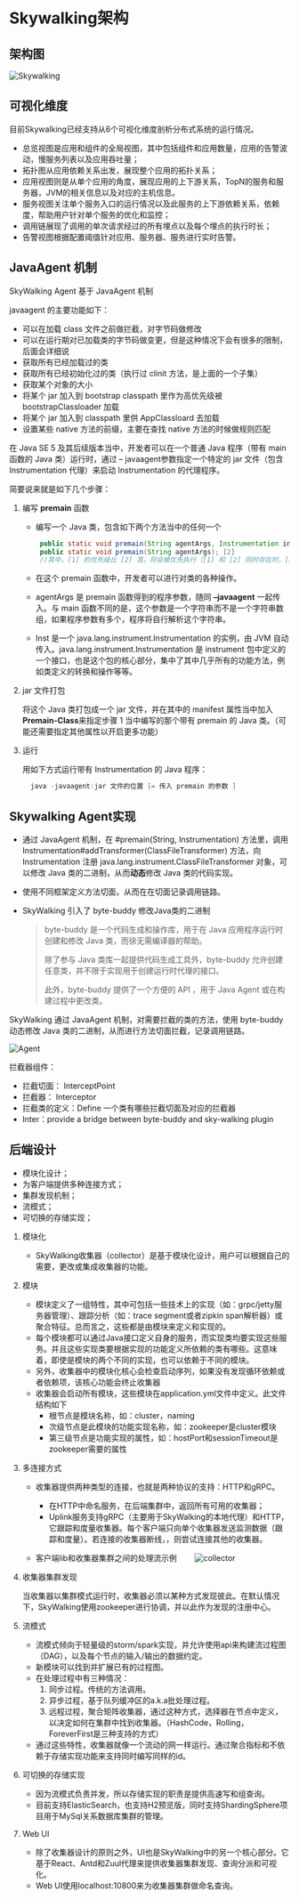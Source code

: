# Skywalking架构

## 架构图
![Skywalking]

## 可视化维度
  目前Skywalking已经支持从6个可视化维度剖析分布式系统的运行情况。

* 总览视图是应用和组件的全局视图，其中包括组件和应用数量，应用的告警波动，慢服务列表以及应用吞吐量；
* 拓扑图从应用依赖关系出发，展现整个应用的拓扑关系；
* 应用视图则是从单个应用的角度，展现应用的上下游关系，TopN的服务和服务器，JVM的相关信息以及对应的主机信息。
* 服务视图关注单个服务入口的运行情况以及此服务的上下游依赖关系，依赖度，帮助用户针对单个服务的优化和监控；
* 调用链展现了调用的单次请求经过的所有埋点以及每个埋点的执行时长；
* 告警视图根据配置阈值针对应用、服务器、服务进行实时告警。

## JavaAgent 机制
  SkyWalking Agent 基于 JavaAgent 机制
  
  javaagent 的主要功能如下：
  * 可以在加载 class 文件之前做拦截，对字节码做修改
  * 可以在运行期对已加载类的字节码做变更，但是这种情况下会有很多的限制，后面会详细说
  * 获取所有已经加载过的类
  * 获取所有已经初始化过的类（执行过 clinit 方法，是上面的一个子集）
  * 获取某个对象的大小
  * 将某个 jar 加入到 bootstrap classpath 里作为高优先级被 bootstrapClassloader 加载
  * 将某个 jar 加入到 classpath 里供 AppClassloard 去加载
  * 设置某些 native 方法的前缀，主要在查找 native 方法的时候做规则匹配
  
  在 Java SE 5 及其后续版本当中，开发者可以在一个普通 Java 程序（带有 main 函数的 Java 类）运行时，通过 – javaagent参数指定一个特定的 jar 文件（包含 Instrumentation 代理）来启动 Instrumentation 的代理程序。
  
  简要说来就是如下几个步骤：
  
  1. 编写 **premain** 函数
     * 编写一个 Java 类，包含如下两个方法当中的任何一个
          ```java
           public static void premain(String agentArgs, Instrumentation inst);  [1]
           public static void premain(String agentArgs); [2]
           //其中，[1] 的优先级比 [2] 高，将会被优先执行（[1] 和 [2] 同时存在时，[2] 被忽略）。
          ```
     * 在这个 premain 函数中，开发者可以进行对类的各种操作。
  
     * agentArgs 是 premain 函数得到的程序参数，随同 **–javaagent** 一起传入。与 main 函数不同的是，这个参数是一个字符串而不是一个字符串数组，如果程序参数有多个，程序将自行解析这个字符串。
  
     * Inst 是一个 java.lang.instrument.Instrumentation 的实例，由 JVM 自动传入。java.lang.instrument.Instrumentation 是 instrument 包中定义的一个接口，也是这个包的核心部分，集中了其中几乎所有的功能方法，例如类定义的转换和操作等等。
  
  2. jar 文件打包
    
      将这个 Java 类打包成一个 jar 文件，并在其中的 manifest 属性当中加入**Premain-Class**来指定步骤 1 当中编写的那个带有 premain 的 Java 类。（可能还需要指定其他属性以开启更多功能）
  
  3. 运行
    
      用如下方式运行带有 Instrumentation 的 Java 程序：
      ```java  
        java -javaagent:jar 文件的位置 [= 传入 premain 的参数 ]
      ```
  
## Skywalking Agent实现
  * 通过 JavaAgent 机制，在 #premain(String, Instrumentation) 方法里，调用 Instrumentation#addTransformer(ClassFileTransformer) 方法，向 Instrumentation 注册 java.lang.instrument.ClassFileTransformer 对象，可以修改 Java 类的二进制，从而**动态**修改 Java 类的代码实现。
  * 使用不同框架定义方法切面，从而在在切面记录调用链路。
  * SkyWalking 引入了 byte-buddy 修改Java类的二进制
  
      >byte-buddy 是一个代码生成和操作库，用于在 Java 应用程序运行时创建和修改 Java 类，而徐无需编译器的帮助。 
      > 
      >除了参与 Java 类库一起提供代码生成工具外，byte-buddy 允许创建任意类，并不限于实现用于创建运行时代理的接口。
      >
      > 此外，byte-buddy 提供了一个方便的 API ，用于 Java Agent 或在构建过程中更改类。
  
  SkyWalking 通过 JavaAgent 机制，对需要拦截的类的方法，使用 byte-buddy 动态修改 Java 类的二进制，从而进行方法切面拦截，记录调用链路。
  
  ![Agent]
  
  拦截器组件：
  * 拦截切面： InterceptPoint
  * 拦截器： Interceptor
  * 拦截类的定义：Define 一个类有哪些拦截切面及对应的拦截器
  * Inter：provide a bridge between byte-buddy and sky-walking plugin 
  
## 后端设计
  * 模块化设计；
  * 为客户端提供多种连接方式；
  * 集群发现机制；
  * 流模式；
  * 可切换的存储实现；
  
  1. 模块化
     * SkyWalking收集器（collector）是基于模块化设计，用户可以根据自己的需要，更改或集成收集器的功能。
  
  2. 模块
     * 模块定义了一组特性，其中可包括一些技术上的实现（如：grpc/jetty服务器管理）、跟踪分析（如：trace segment或者zipkin span解析器）或聚合特征。总而言之，这些都是由模块来定义和实现的。
     * 每个模块都可以通过Java接口定义自身的服务，而实现类均要实现这些服务。并且这些实现类要根据实现的功能定义所依赖的类有哪些。这意味着，即使是模块的两个不同的实现，也可以依赖于不同的模块。
     * 另外，收集器中的模块化核心会检查启动序列，如果没有发现循环依赖或者依赖项，该核心功能会终止收集器
     * 收集器会启动所有模块，这些模块在application.yml文件中定义。此文件结构如下
        * 根节点是模块名称，如：cluster，naming
        * 次级节点是此模块的功能实现名称，如：zookeeper是cluster模块
        * 第三级节点是功能实现的属性，如：hostPort和sessionTimeout是zookeeper需要的属性
  
  3. 多连接方式
     * 收集器提供两种类型的连接，也就是两种协议的支持：HTTP和gRPC。
        * 在HTTP中命名服务，在后端集群中，返回所有可用的收集器；
        * Uplink服务支持gRPC（主要用于SkyWalking的本地代理）和HTTP，它跟踪和度量收集器。每个客户端只向单个收集器发送监测数据（跟踪和度量）。若连接的收集器断线，，则尝试连接其他的收集器。
  
     * 客户端lib和收集器集群之间的处理流示例
   　　![collector]
  
  4. 收集器集群发现
  
     当收集器以集群模式运行时，收集器必须以某种方式发现彼此。在默认情况下，SkyWalking使用zookeeper进行协调，并以此作为发现的注册中心。
  
  5. 流模式
     * 流模式倾向于轻量级的storm/spark实现，并允许使用api来构建流过程图（DAG），以及每个节点的输入/输出的数据约定。
     * 新模块可以找到并扩展已有的过程图。
     * 在处理过程中有三种情况：
        1. 同步过程。传统的方法调用。
        2. 异步过程，基于队列缓冲区的a.k.a批处理过程。
        3. 远程过程，聚合矩阵收集器，通过这种方式，选择器在节点中定义，以决定如何在集群中找到收集器。（HashCode，Rolling，ForeverFirst是三种支持的方式）
     * 通过这些特性，收集器就像一个流动的网一样运行。通过聚合指标和不依赖于存储实现功能来支持同时编写同样的id。
  
  6. 可切换的存储实现
     * 因为流模式负责并发，所以存储实现的职责是提供高速写和组查询。
     * 目前支持ElasticSearch，也支持H2预览版，同时支持ShardingSphere项目用于MySql关系数据库集群的管理。
  
  7. Web UI
     * 除了收集器设计的原则之外，UI也是SkyWalking中的另一个核心部分。它基于React、Antd和Zuul代理来提供收集器集群发现、查询分派和可视化。
     * Web UI使用localhost:10800来为收集器集群做命名查询。
  

  
  
  
  
       
[Skywalking]:img/Skywalking.png
[Agent]:img/Agent.png
[collector]:img/collector.jpg